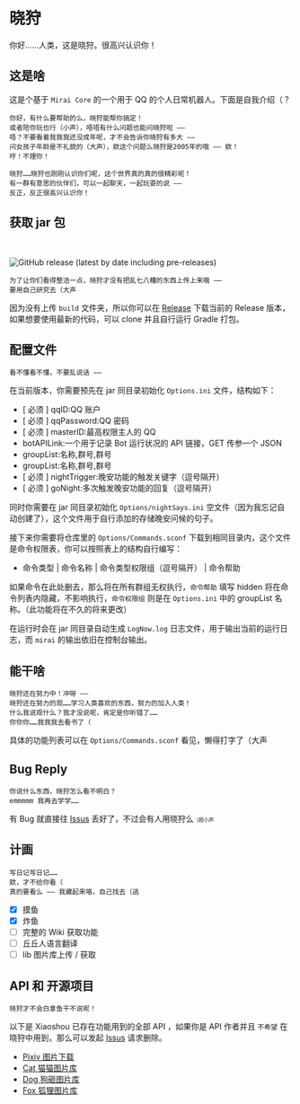 # 晓狩
你好……人类，这是晓狩。很高兴认识你！

## 这是啥
这是个基于 `Mirai Core` 的一个用于 QQ 的个人日常机器人。下面是自我介绍（？

~~~
你好，有什么要帮助的么，晓狩能帮你搞定！
或者陪你玩也行（小声），唔唔有什么问题也能问晓狩啦 ——
唔？不要看着我我我还没成年呢，才不会告诉你晓狩有多大 —— 
问女孩子年龄是不礼貌的（大声），欸这个问题么晓狩是2005年的哦 —— 欸！
哼！不理你！

晓狩……晓狩也刚刚认识你们呢，这个世界真的真的很精彩呢！
有一群有意思的伙伴们，可以一起聊天，一起玩耍的说 ——
反正，反正很高兴认识你！
~~~

## 获取 jar 包
<br>

![GitHub release (latest by date including pre-releases)](https://img.shields.io/github/v/release/Stapxs/Xiaoshou-Bot?include_prereleases&style=for-the-badge)
~~~
为了让你们看得整洁一点，晓狩才没有把乱七八糟的东西上传上来哦 ——
要用自己研究去（大声
~~~
因为没有上传 `build` 文件夹，所以你可以在 [Release](https://github.com/Stapxs/Xiaoshou-Bot/releases) 下载当前的 Release 版本，如果想要使用最新的代码，可以 clone 并且自行运行 Gradle 打包。

## 配置文件
~~~
看不懂看不懂，不要乱说话 ——
~~~

在当前版本，你需要预先在 jar 同目录初始化 `Options.ini` 文件，结构如下：
- [ 必须 ] qqID:QQ 账户
- [ 必须 ] qqPassword:QQ 密码
- [ 必须 ] masterID:最高权限主人的 QQ
- botAPILink:一个用于记录 Bot 运行状况的 API 链接，GET 传参一个 JSON
- groupList:名称,群号,群号
- groupList:名称,群号,群号
- [ 必须 ] nightTrigger:晚安功能的触发关键字（逗号隔开）
- [ 必须 ] goNight:多次触发晚安功能的回复（逗号隔开）

同时你需要在 jar 同目录初始化 `Options/nightSays.ini` 空文件（因为我忘记自动创建了），这个文件用于自行添加的存储晚安问候的句子。

接下来你需要将仓库里的 `Options/Commands.sconf` 下载到相同目录内，这个文件是命令权限表，你可以按照表上的结构自行编写：
- 命令类型 | 命令名称 | 命令类型权限组（逗号隔开） | 命令帮助

如果命令在此处删去，那么将在所有群组无权执行，`命令帮助` 填写 hidden 将在命令列表内隐藏，不影响执行，`命令权限组` 则是在 `Options.ini` 中的 groupList 名称。（此功能将在不久的将来更改）

在运行时会在 jar 同目录自动生成 `LogNow.log` 日志文件，用于输出当前的运行日志，而 `mirai` 的输出依旧在控制台输出。

## 能干啥
~~~
晓狩还在努力中！冲呀 ——
晓狩还在努力的观……学习人类喜欢的东西，努力的加入人类！
什么我说观什么？我才没说呢，肯定是你听错了……
你你你……我我我去看书了（
~~~
具体的功能列表可以在 `Options/Commands.sconf` 看见，懒得打字了（大声

## Bug Reply
~~~
你说什么东西，晓狩怎么看不明白？
emmmmm 我再去学学……
~~~
有 Bug 就直接往 [Issus](https://github.com/Stapxs/Xiaoshou-Bot/issues) 丢好了，不过会有人用晓狩么<span style="font-size:9px;">（超小声</span>

## 计画
~~~
写日记写日记……
欸，才不给你看（
真的要看么 —— 我藏起来咯，自己找去（逃
~~~
- [X] 摸鱼
- [X] 炸鱼
- [ ] 完整的 Wiki 获取功能
- [ ] 丘丘人语言翻译
- [ ] lib 图片库上传 / 获取

## API 和 开源项目
~~~
晓狩才不会白拿鱼干不说呢！
~~~
以下是 Xiaoshou 已存在功能用到的全部 API ，如果你是 API 作者并且 `不希望` 在晓狩中用到，那么可以发起 [Issus](https://github.com/Stapxs/Xiaoshou-Bot/issues) 请求删除。

- [Pixiv 图片下载](https://pixiv.cat)
- [Cat 猫猫图片库](https://thiscatdoesnotexist.com)
- [Dog 狗砸图片库](https://dog.ceo)
- [Fox 狐狸图片库](https://foxrudor.de)
